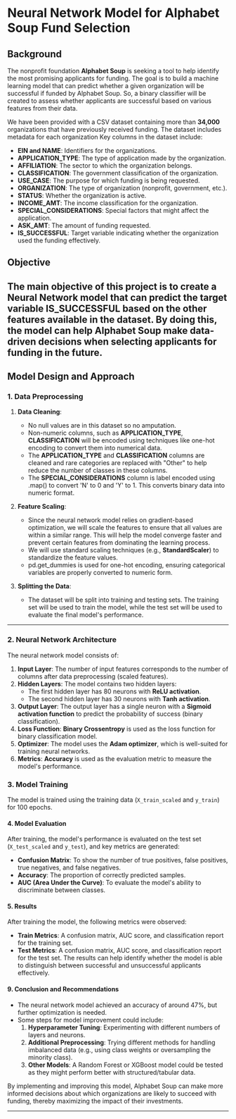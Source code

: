 # Neural Network Model for Alphabet Soup Fund Selection

## Background

The nonprofit foundation **Alphabet Soup** is seeking a tool to help identify the most promising applicants for funding. The goal is to build a machine learning model that can predict whether a given organization will be successful if funded by Alphabet Soup. So, a binary classifier will be created to assess whether applicants are successful based on various features from their data.

We have been provided with a CSV dataset containing more than **34,000** organizations that have previously received funding. The dataset includes metadata for each organization
Key columns in the dataset include:
- **EIN and NAME**: Identifiers for the organizations.
- **APPLICATION_TYPE**: The type of application made by the organization.
- **AFFILIATION**: The sector to which the organization belongs.
- **CLASSIFICATION**: The government classification of the organization.
- **USE_CASE**: The purpose for which funding is being requested.
- **ORGANIZATION**: The type of organization (nonprofit, government, etc.).
- **STATUS**: Whether the organization is active.
- **INCOME_AMT**: The income classification for the organization.
- **SPECIAL_CONSIDERATIONS**: Special factors that might affect the application.
- **ASK_AMT**: The amount of funding requested.
- **IS_SUCCESSFUL**: Target variable indicating whether the organization used the funding effectively.

## Objective
The main objective of this project is to create a **Neural Network model** that can predict the target variable **IS_SUCCESSFUL** based on the other features available in the dataset. By doing this, the model can help Alphabet Soup make data-driven decisions when selecting applicants for funding in the future.
---

## Model Design and Approach

### **1. Data Preprocessing**

1. **Data Cleaning**:
   - No null values are in this dataset so no amputation.
   - Non-numeric columns, such as **APPLICATION_TYPE**, **CLASSIFICATION** will be encoded using techniques like one-hot encoding to convert them into numerical data.
   - The **APPLICATION_TYPE** and **CLASSIFICATION** columns are cleaned and rare categories are replaced with "Other" to help reduce the number of classes in these columns.
   - The **SPECIAL_CONSIDERATIONS** column is label encoded using .map() to convert 'N' to 0 and 'Y' to 1. This converts binary data into numeric format.

2. **Feature Scaling**:
   - Since the neural network model relies on gradient-based optimization, we will scale the features to ensure that all values are within a similar range. This will help the model converge faster and prevent certain features from dominating the learning process.
   - We will use standard scaling techniques (e.g., **StandardScaler**) to standardize the feature values.
   - pd.get_dummies is used for one-hot encoding, ensuring categorical variables are properly converted to numeric form.

3. **Splitting the Data**:
   - The dataset will be split into training and testing sets. The training set will be used to train the model, while the test set will be used to evaluate the final model's performance.

---

### **2. Neural Network Architecture**

The neural network model consists of:
1. **Input Layer**: The number of input features corresponds to the number of columns after data preprocessing (scaled features).
2. **Hidden Layers**: The model contains two hidden layers:
   - The first hidden layer has 80 neurons with **ReLU activation**.
   - The second hidden layer has 30 neurons with **Tanh activation**.
3. **Output Layer**: The output layer has a single neuron with a **Sigmoid activation function** to predict the probability of success (binary classification).
4. **Loss Function**: **Binary Crossentropy** is used as the loss function for binary classification model.
5. **Optimizer**: The model uses the **Adam optimizer**, which is well-suited for training neural networks.
6. **Metrics**: **Accuracy** is used as the evaluation metric to measure the model's performance.


### **3. Model Training**
The model is trained using the training data (`X_train_scaled` and `y_train`) for 100 epochs. 

#### **4. Model Evaluation**
After training, the model's performance is evaluated on the test set (`X_test_scaled` and `y_test`), and key metrics are generated:
- **Confusion Matrix**: To show the number of true positives, false positives, true negatives, and false negatives.
- **Accuracy**: The proportion of correctly predicted samples.
- **AUC (Area Under the Curve)**: To evaluate the model's ability to discriminate between classes.

#### **5. Results**
After training the model, the following metrics were observed:
- **Train Metrics**: A confusion matrix, AUC score, and classification report for the training set.
- **Test Metrics**: A confusion matrix, AUC score, and classification report for the test set.
The results can help identify whether the model is able to distinguish between successful and unsuccessful applicants effectively.

#### **9. Conclusion and Recommendations**
- The neural network model achieved an accuracy of around 47%, but further optimization is needed.
- Some steps for model improvement could include:
  1. **Hyperparameter Tuning**: Experimenting with different numbers of layers and neurons.
  2. **Additional Preprocessing**: Trying different methods for handling imbalanced data (e.g., using class weights or oversampling the minority class).
  3. **Other Models**: A Random Forest or XGBoost model could be tested as they might perform better with structured/tabular data.

By implementing and improving this model, Alphabet Soup can make more informed decisions about which organizations are likely to succeed with funding, thereby maximizing the impact of their investments.

---
